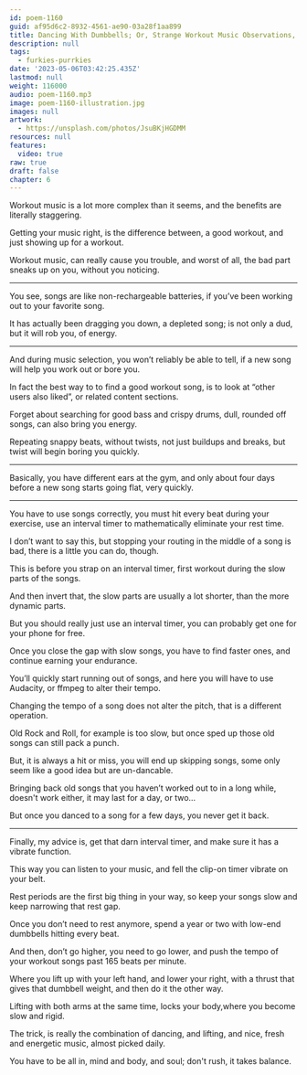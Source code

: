 ```yaml
---
id: poem-1160
guid: af95d6c2-8932-4561-ae90-03a28f1aa899
title: Dancing With Dumbbells; Or, Strange Workout Music Observations, And A Bit Of Good Advice
description: null
tags:
  - furkies-purrkies
date: '2023-05-06T03:42:25.435Z'
lastmod: null
weight: 116000
audio: poem-1160.mp3
image: poem-1160-illustration.jpg
images: null
artwork:
  - https://unsplash.com/photos/JsuBKjHGDMM
resources: null
features:
  video: true
raw: true
draft: false
chapter: 6
---
```


Workout music is a lot more complex than it seems,
and the benefits are literally staggering.

Getting your music right, is the difference between,
a good workout, and just showing up for a workout.

Workout music, can really cause you trouble,
and worst of all, the bad part sneaks up on you, without you noticing.

---

You see, songs are like non-rechargeable batteries,
if you’ve been working out to your favorite song.

It has actually been dragging you down,
a depleted song; is not only a dud, but it will rob you, of energy.

---

And during music selection, you won’t reliably be able to tell,
if a new song will help you work out or bore you.

In fact the best way to to find a good workout song,
is to look at “other users also liked”, or related content sections.

Forget about searching for good bass and crispy drums,
dull, rounded off songs, can also bring you energy.

Repeating snappy beats, without twists,
not just buildups and breaks, but twist will begin boring you quickly.

---

Basically, you have different ears at the gym,
and only about four days before a new song starts going flat, very quickly.

---

You have to use songs correctly, you must hit every beat during your exercise,
use an interval timer to mathematically eliminate your rest time.

I don’t want to say this, but stopping your routing in the middle of a song is bad,
there is a little you can do, though.

This is before you strap on an interval timer,
first workout during the slow parts of the songs.

And then invert that, the slow parts are usually a lot shorter,
than the more dynamic parts.

But you should really just use an interval timer,
you can probably get one for your phone for free.

Once you close the gap with slow songs, you have to find faster ones,
and continue earning your endurance.

You’ll quickly start running out of songs,
and here you will have to use Audacity, or ffmpeg to alter their tempo.

Changing the tempo of a song does not alter the pitch,
that is a different operation.

Old Rock and Roll, for example is too slow,
but once sped up those old songs can still pack a punch.

But, it is always a hit or miss, you will end up skipping songs,
some only seem like a good idea but are un-dancable.

Bringing back old songs that you haven’t worked out to in a long while,
doesn't work either, it may last for a day, or two…

But once you danced to a song for a few days,
you never get it back.

---

Finally, my advice is, get that darn interval timer,
and make sure it has a vibrate function.

This way you can listen to your music,
and fell the clip-on timer vibrate on your belt.

Rest periods are the first big thing in your way,
so keep your songs slow and keep narrowing that rest gap.

Once you don’t need to rest anymore,
spend a year or two with low-end dumbbells hitting every beat.

And then, don’t go higher, you need to go lower,
and push the tempo of your workout songs past 165 beats per minute.

Where you lift up with your left hand, and lower your right,
with a thrust that gives that dumbbell weight, and then do it the other way.

Lifting with both arms at the same time,
locks your body,where you become slow and rigid.

The trick, is really the combination of dancing, and lifting,
and nice, fresh and energetic music, almost picked daily.

You have to be all in,
mind and body, and soul; don't rush, it takes balance.
